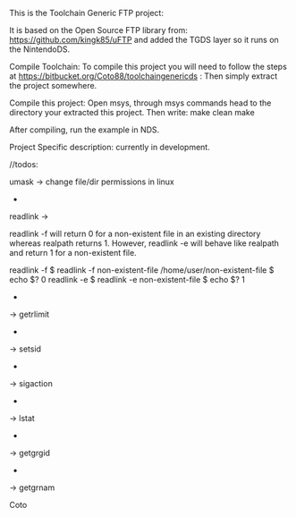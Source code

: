 This is the Toolchain Generic FTP project:

It is based on the Open Source FTP library from: https://github.com/kingk85/uFTP and added the TGDS layer so it runs on the NintendoDS.

Compile Toolchain: To compile this project you will need to follow the steps at https://bitbucket.org/Coto88/toolchaingenericds : Then simply extract the project somewhere.

Compile this project: Open msys, through msys commands head to the directory your extracted this project. Then write: make clean make

After compiling, run the example in NDS.

Project Specific description: 
currently in development.


//todos:

umask -> change file/dir permissions in linux

-

readlink ->

readlink -f will return 0 for a non-existent file in an existing directory whereas realpath returns 1. However, readlink -e will behave like realpath and return 1 for a non-existent file.

readlink -f
$ readlink -f non-existent-file
/home/user/non-existent-file
$ echo $?
0
readlink -e
$ readlink -e non-existent-file
$ echo $?
1

-

-> getrlimit

-

-> setsid

-

-> sigaction

-

-> lstat

-

-> getgrgid

-

-> getgrnam

Coto
